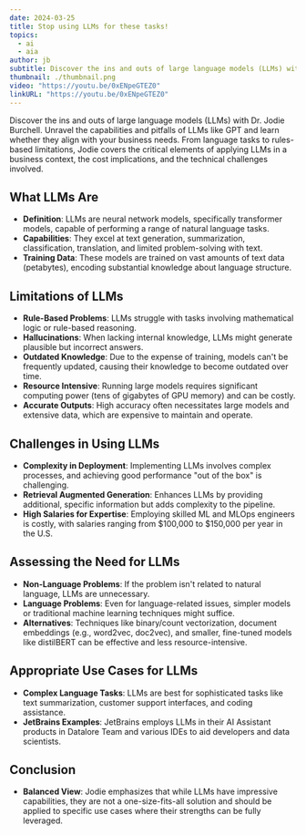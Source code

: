 ```yaml
---
date: 2024-03-25
title: Stop using LLMs for these tasks!
topics:
  - ai
  - aia
author: jb
subtitle: Discover the ins and outs of large language models (LLMs) with Dr. Jodie Burchell.
thumbnail: ./thumbnail.png
video: "https://youtu.be/0xENpeGTEZ0"
linkURL: "https://youtu.be/0xENpeGTEZ0"
---
```


Discover the ins and outs of large language models (LLMs) with Dr. Jodie Burchell. Unravel the capabilities and pitfalls of LLMs like GPT and learn whether they align with your business needs. From language tasks to rules-based limitations, Jodie covers the critical elements of applying LLMs in a business context, the cost implications, and the technical challenges involved.

## What LLMs Are

- **Definition**: LLMs are neural network models, specifically transformer models, capable of performing a range of natural language tasks.
- **Capabilities**: They excel at text generation, summarization, classification, translation, and limited problem-solving with text.
- **Training Data**: These models are trained on vast amounts of text data (petabytes), encoding substantial knowledge about language structure.

## Limitations of LLMs

- **Rule-Based Problems**: LLMs struggle with tasks involving mathematical logic or rule-based reasoning.
- **Hallucinations**: When lacking internal knowledge, LLMs might generate plausible but incorrect answers.
- **Outdated Knowledge**: Due to the expense of training, models can't be frequently updated, causing their knowledge to become outdated over time.
- **Resource Intensive**: Running large models requires significant computing power (tens of gigabytes of GPU memory) and can be costly.
- **Accurate Outputs**: High accuracy often necessitates large models and extensive data, which are expensive to maintain and operate.

## Challenges in Using LLMs

- **Complexity in Deployment**: Implementing LLMs involves complex processes, and achieving good performance "out of the box" is challenging.
- **Retrieval Augmented Generation**: Enhances LLMs by providing additional, specific information but adds complexity to the pipeline.
- **High Salaries for Expertise**: Employing skilled ML and MLOps engineers is costly, with salaries ranging from $100,000 to $150,000 per year in the U.S.

## Assessing the Need for LLMs

- **Non-Language Problems**: If the problem isn't related to natural language, LLMs are unnecessary.
- **Language Problems**: Even for language-related issues, simpler models or traditional machine learning techniques might suffice.
- **Alternatives**: Techniques like binary/count vectorization, document embeddings (e.g., word2vec, doc2vec), and smaller, fine-tuned models like distilBERT can be effective and less resource-intensive.

## Appropriate Use Cases for LLMs

- **Complex Language Tasks**: LLMs are best for sophisticated tasks like text summarization, customer support interfaces, and coding assistance.
- **JetBrains Examples**: JetBrains employs LLMs in their AI Assistant products in Datalore Team and various IDEs to aid developers and data scientists.

## Conclusion

- **Balanced View**: Jodie emphasizes that while LLMs have impressive capabilities, they are not a one-size-fits-all solution and should be applied to specific use cases where their strengths can be fully leveraged.

